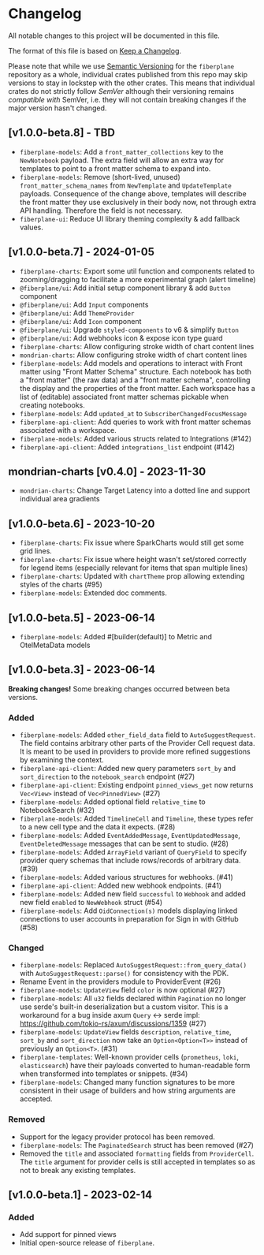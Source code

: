 # Changelog

All notable changes to this project will be documented in this file.

The format of this file is based on
[Keep a Changelog](https://keepachangelog.com/en/1.0.0/).

Please note that while we use
[Semantic Versioning](https://semver.org/spec/v2.0.0.html) for the `fiberplane`
repository as a whole, individual crates published from this repo may skip
versions to stay in lockstep with the other crates. This means that individual
crates do not strictly follow _SemVer_ although their versioning remains
_compatible with_ SemVer, i.e. they will not contain breaking changes if the
major version hasn't changed.

## [v1.0.0-beta.8] - TBD

- `fiberplane-models`: Add a `front_matter_collections` key to the `NewNotebook` payload.
  The extra field will allow an extra way for templates to point to a front matter schema to
  expand into.
- `fiberplane-models`: Remove (short-lived, unused) `front_matter_schema_names` from `NewTemplate` and
  `UpdateTemplate` payloads. Consequence of the change above, templates will describe the front
  matter they use exclusively in their body now, not through extra API handling. Therefore the field
  is not necessary.
- `fiberplane-ui`: Reduce UI library theming complexity & add fallback values.

## [v1.0.0-beta.7] - 2024-01-05

- `fiberplane-charts`: Export some util function and components related to 
  zooming/dragging to facilitate a more experimental graph (alert timeline)
- `@fiberplane/ui`: Add initial setup component library & add `Button` component
- `@fiberplane/ui`: Add `Input` components
- `@fiberplane/ui`: Add `ThemeProvider`
- `@fiberplane/ui`: Add `Icon` component
- `@fiberplane/ui`: Upgrade `styled-components` to v6 & simplify `Button`
- `@fiberplane/ui`: Add webhooks icon & expose icon type guard
- `fiberplane-charts`: Allow configuring stroke width of chart content lines
- `mondrian-charts`: Allow configuring stroke width of chart content lines
- `fiberplane-models`: Add models and operations to interact with Front matter using 
  "Front Matter Schema" structure.
  Each notebook has both a "front matter" (the raw data) and a "front matter schema",
  controlling the display and the properties of the front matter.
  Each workspace has a list of (editable) associated front matter schemas pickable when
  creating notebooks.
- `fiberplane-models`: Add `updated_at` to `SubscriberChangedFocusMessage`
- `fiberplane-api-client`: Add queries to work with front matter schemas associated with
  a workspace.
- `fiberplane-models`: Added various structs related to Integrations (#142)
- `fiberplane-api-client`: Added `integrations_list` endpoint (#142)

## mondrian-charts [v0.4.0] - 2023-11-30

- `mondrian-charts`: Change Target Latency into a dotted line and support individual area gradients

## [v1.0.0-beta.6] - 2023-10-20

- `fiberplane-charts`: Fix issue where SparkCharts would still get some grid
  lines.
- `fiberplane-charts`: Fix issue where height wasn't set/stored correctly for
  legend items (especially relevant for items that span multiple lines)
- `fiberplane-charts`: Updated with `chartTheme` prop allowing extending styles
  of the charts (#95)
- `fiberplane-models`: Extended doc comments.

## [v1.0.0-beta.5] - 2023-06-14

- `fiberplane-models`: Added #[builder(default)] to Metric and OtelMetaData
  models

## [v1.0.0-beta.3] - 2023-06-14

**Breaking changes!** Some breaking changes occurred between beta versions.

### Added

- `fiberplane-models`: Added `other_field_data` field to `AutoSuggestRequest`.
  The field contains arbitrary other parts of the Provider Cell request data. It
  is meant to be used in providers to provide more refined suggestions by
  examining the context.
- `fiberplane-api-client`: Added new query parameters `sort_by` and
  `sort_direction` to the `notebook_search` endpoint (#27)
- `fiberplane-api-client`: Existing endpoint `pinned_views_get` now returns
  `Vec<View>` instead of `Vec<PinnedView>` (#27)
- `fiberplane-models`: Added optional field `relative_time` to NotebookSearch
  (#32)
- `fiberplane-models`: Added `TimelineCell` and `Timeline`, these types refer to
  a new cell type and the data it expects. (#28)
- `fiberplane-models`: Added `EventAddedMessage`, `EventUpdatedMessage`,
  `EventDeletedMessage` messages that can be sent to studio. (#28)
- `fiberplane-models`: Added `ArrayField` variant of `QueryField` to specify
  provider query schemas that include rows/records of arbitrary data. (#39)
- `fiberplane-models`: Added various structures for webhooks. (#41)
- `fiberplane-api-client`: Added new webhook endpoints. (#41)
- `fiberplane-models`: Added new field `successful` to `Webhook` and added new
  field `enabled` to `NewWebhook` struct (#54)
- `fiberplane-models`: Add `OidConnection(s)` models displaying linked
  connections to user accounts in preparation for Sign in with GitHub (#58)

### Changed

- `fiberplane-models`: Replaced `AutoSuggestRequest::from_query_data()` with
  `AutoSuggestRequest::parse()` for consistency with the PDK.
- Rename Event in the providers module to ProviderEvent (#26)
- `fiberplane-models`: `UpdateView` field `color` is now optional (#27)
- `fiberplane-models`: All `u32` fields declared within `Pagination` no longer
  use serde's built-in deserialization but a custom visitor. This is a
  workaround for a bug inside axum `Query` <-> serde impl:
  https://github.com/tokio-rs/axum/discussions/1359 (#27)
- `fiberplane-models`: `UpdateView` fields `description`, `relative_time`,
  `sort_by` and `sort_direction` now take an `Option<Option<T>>` instead of
  previously an `Option<T>`. (#31)
- `fiberplane-templates`: Well-known provider cells (`prometheus`, `loki`,
  `elasticsearch`) have their payloads converted to human-readable form when
  transformed into templates or snippets. (#34)
- `fiberplane-models`: Changed many function signatures to be more consistent in
  their usage of builders and how string arguments are accepted.

### Removed

- Support for the legacy provider protocol has been removed.
- `fiberplane-models`: The `PaginatedSearch` struct has been removed (#27)
- Removed the `title` and associated `formatting` fields from `ProviderCell`.
  The `title` argument for provider cells is still accepted in templates so as
  not to break any existing templates.

## [v1.0.0-beta.1] - 2023-02-14

### Added

- Add support for pinned views
- Initial open-source release of `fiberplane`.
